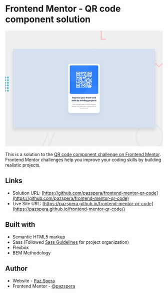 # Frontend Mentor - QR code component solution

![Design preview for the QR code component coding challenge](./design/desktop-preview.jpg)

This is a solution to the [QR code component challenge on Frontend Mentor](https://www.frontendmentor.io/challenges/qr-code-component-iux_sIO_H). Frontend Mentor challenges help you improve your coding skills by building realistic projects.

## Links

- Solution URL: [https://github.com/pazspera/frontend-mentor-qr-code](https://github.com/pazspera/frontend-mentor-qr-code)
- Live Site URL: [https://pazspera.github.io/frontend-mentor-qr-code](https://pazspera.github.io/frontend-mentor-qr-code/)

## Built with

- Semantic HTML5 markup
- Sass (Followed [Sass Guidelines](https://sass-guidelin.es/) for project organization)
- Flexbox
- BEM Methodology

## Author

- Website - [Paz Spera](https://github.com/pazspera)
- Frontend Mentor - [@pazspera](https://www.frontendmentor.io/profile/pazspera)

